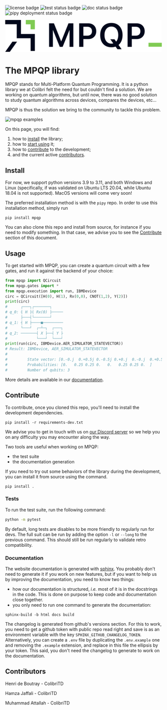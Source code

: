 ![license badge](https://img.shields.io/github/license/ColibrITD-SAS/mpqp)
![test status badge](https://img.shields.io/github/actions/workflow/status/ColibrITD-SAS/mpqp/test?label=tests)
![doc status badge](https://img.shields.io/github/actions/workflow/status/ColibrITD-SAS/mpqp/doc?label=doc)
![pipy deployment status badge](https://img.shields.io/github/actions/workflow/status/ColibrITD-SAS/mpqp/pipy?label=pipy)

![mpqp logo](resources/logo.svg)

# The MPQP library

MPQP stands for Multi-Platform Quantum Programming. It is a python library we at
Colibri felt the need for but couldn't find a solution. We are working on
quantum algorithms, but until now, there was no good solution to study quantum
algorithms across devices, compares the devices, etc...

MPQP is thus the solution we bring to the community to tackle this problem.

![mpqp examples](resources/mpqp-usage.gif)

On this page, you will find:

1. how to [install](#install) the library;
2. how to [start using](#usage) it;
3. how to [contribute](#contribute) to the development;
4. and the current active [contributors](#contributors).

## Install

For now, we support python versions 3.9 to 3.11, and both Windows and Linux
(specifically, if was validated on Ubuntu LTS 20.04, while Ubuntu 18.04 is not
supported). MacOS versions will come very soon!

The preferred installation method is with the `pipy` repo. In order to use this
installation method, simply run

```
pip install mpqp
```

You can also clone this repo and install from source, for instance if you need
to modify something. In that case, we advise you to see the
[Contribute](#contribute) section of this document.

## Usage

To get started with MPQP, you can create a quantum circuit with a few gates, and
run it against the backend of your choice:

```py
from mpqp import QCircuit
from mpqp.gates import *
from mpqp.execution import run, IBMDevice
circ = QCircuit([H(0), H(1), Rx(0,0), CNOT(1,2), Y(2)])
print(circ)
#      ┌───┐┌───────┐
# q_0: ┤ H ├┤ Rx(0) ├─────
#      ├───┤└───────┘
# q_1: ┤ H ├────■─────────
#      └───┘  ┌─┴─┐  ┌───┐
# q_2: ───────┤ X ├──┤ Y ├
#             └───┘  └───┘
print(run(circ, IBMDevice.AER_SIMULATOR_STATEVECTOR))
# Result: IBMDevice, AER_SIMULATOR_STATEVECTOR
#
#         State vector: [0.-0.j  0.+0.5j 0.-0.5j 0.+0.j  0.-0.j  0.+0.5j 0.-0.5j 0.+0.j ]
#         Probabilities: [0.   0.25 0.25 0.   0.   0.25 0.25 0.  ]
#         Number of qubits: 3
```

More details are available in our [documentation](https://mpqpdoc.colibri-quantum.com).

## Contribute

To contribute, once you cloned this repo, you'll need to install the development
dependencies.

```
pip install -r requirements-dev.txt
```

We advise you to get in touch with us on
[our Discord server](https://discord.gg/yyukutWbzf) so we help you on any
difficulty you may encounter along the way.

Two tools are useful when working on MPQP:

- the test suite
- the documentation generation

If you need to try out some behaviors of the library during the development, you
can install it from source using the command.

```
pip install .
```

### Tests

To run the test suite, run the following command:

```sh
python -m pytest
```

By default, long tests are disables to be more friendly to regularly run for
devs. The full suit can be run by adding the option `-l` or `--long` to the
previous command. This should still be run regularly to validate retro
compatibility.

<!-- 3M-TODO: add doctest for doc testing and tox for multiversions testing -->

### Documentation

The website documentation is generated with
[sphinx](https://www.sphinx-doc.org/en/master/index.html). You probably don't
need to generate it if you work on new features, but if you want to help us by
improving the documentation, you need to know two things:

- how our documentation is structured, _i.e._ most of it is in the docstrings in
  the code. This is done on purpose to keep code and documentation close
  together.
- you only need to run one command to generate the documentation:

```
sphinx-build -b html docs build
```

The changelog is generated from github's versions section. For this to work, you
need to get a github token with public repo read right and save is as an
environment variable with the key `SPHINX_GITHUB_CHANGELOG_TOKEN`.
Alternatively, you can create a `.env` file by duplicating the `.env.example`
one and removing the `.example` extension, and replace in this file the ellipsis
by your token. This said, you don't need the changelog to generate to work on
the documentation.

## Contributors

Henri de Boutray - ColibriTD

Hamza Jaffali - ColibriTD

Muhammad Attallah - ColibriTD
